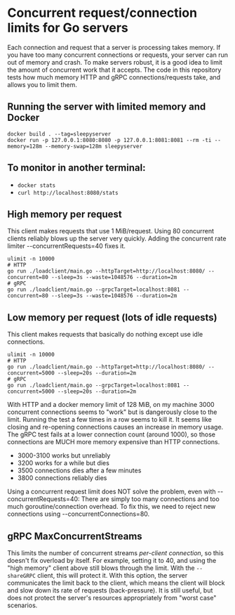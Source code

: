 # Concurrent request/connection limits for Go servers

Each connection and request that a server is processing takes memory. If you have too many concurrent connections or requests, your server can run out of memory and crash. To make servers robust, it is a good idea to limit the amount of concurrent work that it accepts. The code in this repository tests how much memory HTTP and gRPC connections/requests take, and allows you to limit them.


## Running the server with limited memory and Docker

```
docker build . --tag=sleepyserver
docker run -p 127.0.0.1:8080:8080 -p 127.0.0.1:8081:8081 --rm -ti --memory=128m --memory-swap=128m sleepyserver
```

## To monitor in another terminal:

* `docker stats`
* `curl http://localhost:8080/stats`

## High memory per request

This client makes requests that use 1 MiB/request. Using 80 concurrent clients reliably blows up the server very quickly. Adding the concurrent rate limiter --concurrentRequests=40 fixes it.

```
ulimit -n 10000
# HTTP
go run ./loadclient/main.go --httpTarget=http://localhost:8080/ --concurrent=80 --sleep=3s --waste=1048576 --duration=2m
# gRPC
go run ./loadclient/main.go --grpcTarget=localhost:8081 --concurrent=80 --sleep=3s --waste=1048576 --duration=2m
```


## Low memory per request (lots of idle requests)

This client makes requests that basically do nothing except use idle connections.

```
ulimit -n 10000
# HTTP
go run ./loadclient/main.go --httpTarget=http://localhost:8080/ --concurrent=5000 --sleep=20s --duration=2m
# gRPC
go run ./loadclient/main.go --grpcTarget=localhost:8081 --concurrent=5000 --sleep=20s --duration=2m
```

With HTTP and a docker memory limit of 128 MiB, on my machine 3000 concurrent connections seems to "work" but is dangerously close to the limit. Running the test a few times in a row seems to kill it. It seems like closing and re-opening connections causes an increase in memory usage. The gRPC test fails at a lower connection count (around 1000), so those connections are MUCH more memory expensive than HTTP connections.

* 3000-3100 works but unreliably
* 3200 works for a while but dies
* 3500 connections dies after a few minutes
* 3800 connections reliably dies

Using a concurrent request limit does NOT solve the problem, even with --concurrentRequests=40: There are simply too many connections and too much goroutine/connection overhead. To fix this, we need to reject new connections using --concurrentConnections=80.


## gRPC MaxConcurrentStreams

This limits the number of concurrent streams *per-client connection*, so this doesn't fix overload by itself. For example, setting it to 40, and using the "high memory" client above still blows through the limit. With the `--shareGRPC` client, this will protect it. With this option, the server communicates the limit back to the client, which means the client will block and slow down its rate of requests (back-pressure). It is still useful, but does not protect the server's resources appropriately from "worst case" scenarios.
